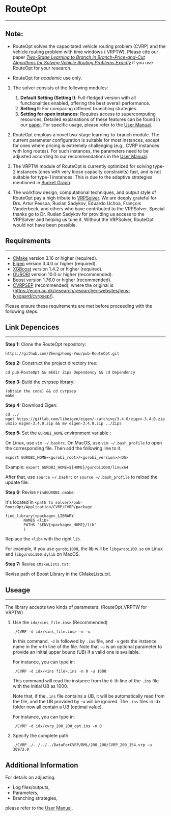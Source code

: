 # RouteOpt

---

## Note:

- RouteOpt solves the capacitated vehicle routing problem (CVRP) and the vehicle routing problem with time windows (
  VRPTW). Please cite our paper [_Two-Stage Learning to Branch in Branch-Price-and-Cut
  Algorithms for Solving Vehicle Routing Problems
  Exactly_](https://www.researchgate.net/publication/374553305_Two-Stage_Learning_to_Branch_in_Branch-Price-and-Cut_Algorithms_for_Solving_Vehicle_Routing_Problems_Exactly)
  if you use RouteOpt for your research.

- RouteOpt for *academic* use only.

1. The solver consists of the following modules:
    1. **Default Setting (Setting I)**: Full-fledged version with all functionalities enabled, offering the best overall
       performance.
    2. **Setting II**: For comparing different branching strategies.
    3. **Setting for open instances**: Requires access to supercomputing resources. Detailed explanations of these
       features can be found in
       our [paper](https://www.researchgate.net/publication/374553305_Two-Stage_Learning_to_Branch_in_Branch-Price-and-Cut_Algorithms_for_Solving_Vehicle_Routing_Problems_Exactly).
       For specific usage, please refer to the [User Manual](https://github.com/Zhengzhong-You/RouteOpt-usermanual).

2. RouteOpt employs a novel two-stage learning-to-branch module. The current parameter configuration is suitable for
   most instances, except for ones where pricing is extremely challenging (e.g., CVRP instances with long routes). For
   such instances, the parameters need to be adjusted according to our recommendations in
   the [User Manual](https://github.com/Zhengzhong-You/RouteOpt-usermanual).

3. The VRPTW module of RouteOpt is currently optimized for solving type-2 instances (ones with very loose capacity
   constraints) fast, and is not suitable for type-1 instances. This is due to the adaptive strategies mentioned
   in [Bucket Graph](https://pubsonline.informs.org/doi/abs/10.1287/trsc.2020.0985).

4. The workflow design, computational techniques, and output style of RouteOpt pay a high tribute
   to [VRPSolver](https://vrpsolver.math.u-bordeaux.fr/). We are deeply grateful for Drs. Artur Pessoa, Ruslan Sadykov,
   Eduardo Uchoa, François Vanderbeck, and others who have contributed to the VRPSolver. Special thanks go to Dr. Ruslan
   Sadykov for providing us access to the VRPSolver and helping us tune it. Without the VRPSolver, RouteOpt would not
   have been possible.

## Requirements

---

- [CMake](https://cmake.org/download/) version 3.16 or higher (required).
- [Eigen](https://eigen.tuxfamily.org/index.php?title=Main_Page) version 3.4.0 or higher (required).
- [XGBoost](https://xgboost.readthedocs.io/en/latest/build.html) version 1.4.2 or higher (required).
- [GUROBI](https://www.gurobi.com/downloads/gurobi-software/) version 10.0 or higher (recommended).
- [Boost](https://www.boost.org/users/download/) version 1.76.0 or higher (recommended).
- [CVRPSEP](https://github.com/Zhengzhong-You/cvrpsep) (recommended), where the original is (https://econ.au.dk/research/researcher-websites/jens-lysgaard/cvrpsep/).

Please ensure these requirements are met before proceeding with the following steps.

## Link Depencices

---

**Step 1:** Clone the RouteOpt repository:

```
https://github.com/Zhengzhong-You/pub-RouteOpt.git
```

**Step 2:** Construct the project directory tree:

```
cd pub-RouteOpt && mkdir Zips Dependency && cd Dependency
```

**Step 3:** Build the cvrpsep library:

```
(obtain the code) && cd cvrpsep
make
```

**Step 4:** Download Eigen:

```
cd ../
wget https://gitlab.com/libeigen/eigen/-/archive/3.4.0/eigen-3.4.0.zip
unzip eigen-3.4.0.zip && mv eigen-3.4.0.zip ../Zips
```

**Step 5:** Set the `GUROBI_HOME` environment variable :

On Linux, use `vim ~/.bashrc`. On MacOS, use `vim ~/.bash_profile` to open the corresponding file. Then add the
following line to it.

```
export GUROBI_HOME=<gurobi_root>/<gurobi_version>/<OS>
```

Example: `export GUROBI_HOME=${HOME}/gurobi1000/linux64`

After that, use `source ~/.bashrc`
or `source ~/.bash_profile` to reload the update file.

**Step 6:** Revise `FindGUROBI.cmake`:

It's located in `<path to solver>/pub-RouteOpt/Application/CVRP/CVRP/package`

```
find_library(<package>_LIBRARY
        NAMES <lib>
        PATHS "$ENV{<package>_HOME}/lib"
        )
```

Replace the `<lib>` with the right `lib`.

For example, if you use `gurobi1000`, the lib will be `libgurobi100.so` on Linux and `libgurobi100.dylib` on MacOS.

**Step 7:** Revise `CMakeLists.txt`:

Revise path of Boost Library in the CMakeLists.txt.

## Useage

---

The library accepts two kinds of parameters: (RouteOpt_VRPTW for VRPTW)

1. Use the `idx/<ins_file.ins>` (Recommended)

   ```
   ./CVRP -d idx/<ins_file.ins> -n -u
   ```

   In this command, `-d` is followed by `.ins` file, and `-n` gets the instance name in the `n`-th line of
   the file. Note that `-u` is an optional parameter to provide an initial upper bound (UB) if a valid one is available. 


   For instance, you can type in:

   ```
   ./CVRP -d idx/<ins file>.ins -n 0 -u 1000
   ```

   This command will read the instance from the `0`-th line of the `.ins` file with the initial UB as 1000.

   Note that, if the `.ins` file contains a UB, it will be automatically read from the file, and the UB provided by -u will be ignored. The `.ins` files in idx folder now all contain a UB (optimal value).
   
    For instance, you can type in:

   ```
   ./CVRP -d idx/cvrp_200_200_opt.ins -n 0
   ```

3. Specify the complete path

   ```
   ./CVRP ./../../../DataForCVRP/BML/200_200/CVRP_200_154.vrp -u 30972.0
   ```

## Additional Information

For details on adjusting:

- Log files/outputs,
- Parameters,
- Branching strategies,

please refer to the [User Manual](https://github.com/Zhengzhong-You/RouteOpt-usermanual).
